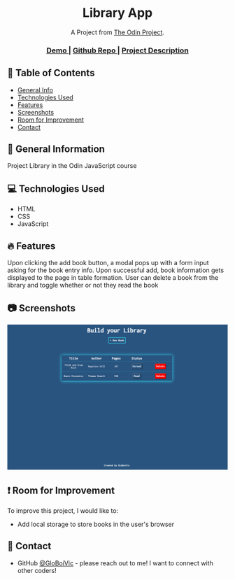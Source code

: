 <h1 align="center">Library App</h1>

<div align="center">
   A Project from <a href="https://www.theodinproject.com/" target="_blank">The Odin Project</a>.
</div>

<div align="center">
  <h3>
    <a href="https://globoivic.github.io/TOP-Library-App/">
      Demo
    </a>
    <span> | </span>
    <a href="https://github.com/GloBoiVic/TOP-Library-App">
      Github Repo
    </a>
    <span> | </span>
    <a href="https://www.theodinproject.com/lessons/node-path-javascript-library">
      Project Description
    </a>
  </h3>
</div>

## :file_folder: Table of Contents

- [General Info](#general-information)
- [Technologies Used](#technologies-used)
- [Features](#features)
- [Screenshots](#screenshots)
- [Room for Improvement](#room-for-improvement)
- [Contact](#contact)

## :page_facing_up: General Information

Project Library in the Odin JavaScript course

## :computer: Technologies Used

- HTML
- CSS
- JavaScript

## :fire: Features

Upon clicking the add book button, a modal pops up with a form input asking for the book entry info. Upon successful add, book information gets displayed to the page in table formation. User can delete a book from the library and toggle whether or not they read the book

## :camera: Screenshots

![screenshot](screenshot/Library-App-Screenshot.png)

## :heavy_exclamation_mark: Room for Improvement

To improve this project, I would like to:

- Add local storage to store books in the user's browser

## :bust_in_silhouette: Contact

- GitHub [@GloBoiVic](https://github.com/vicdatrader) - please reach out to me! I want to connect with other coders!
